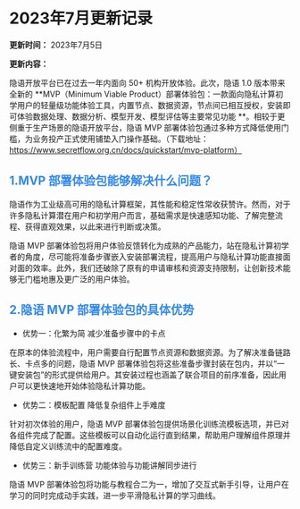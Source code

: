 # 2023年7月更新记录

**更新时间：** 2023年7月5日

**更新内容：**

隐语开放平台已在过去一年内面向 50+ 机构开放体验。此次，隐语 1.0 版本带来全新的 **MVP（Minimum Viable
Product）部署体验包：一款面向隐私计算初学用户的轻量级功能体验工具，内置节点、数据资源，节点间已相互授权，安装即可体验数据处理、数据分析、模型开发、模型评估等主要常见功能
**。相较于更侧重于生产场景的隐语开放平台，隐语 MVP
部署体验包通过多种方式降低使用门槛，为业务投产正式使用铺垫入门操作基础。（下载地址：https://www.secretflow.org.cn/docs/quickstart/mvp-platform）

## <font color=#3088F2> 1.MVP 部署体验包能够解决什么问题？</font>

隐语作为工业级高可用的隐私计算框架，其性能和稳定性常收获赞许。然而，对于许多隐私计算潜在用户和初学用户而言，基础需求是快速感知功能、了解完整流程、获得直观效果，以此来进行判断或决策。

隐语 MVP
部署体验包将用户体验反馈转化为成熟的产品能力，站在隐私计算初学者的角度，尽可能将准备步骤嵌入安装部署流程，提高用户与隐私计算功能直接面对面的效率。此外，我们还破除了原有的申请审核和资源支持限制，让创新技术能够无门槛地惠及更广泛的用户体验。

## <font color=#3088F2> 2.隐语 MVP 部署体验包的具体优势 </font>

- 优势一：化繁为简 减少准备步骤中的卡点

在原本的体验流程中，用户需要自行配置节点资源和数据资源。为了解决准备链路长、卡点多的问题，隐语 MVP
部署体验包将这些准备步骤封装在包内，并以“一键安装包”的形式提供给用户。其安装过程也涵盖了联合项目的前序准备，因此用户可以更快速地开始体验隐私计算功能。

- 优势二：模板配置 降低复杂组件上手难度

针对初次体验的用户，隐语 MVP 部署体验包提供场景化训练流模板选项，并已对各组件完成了配置。这些模板可以自动化运行直到结果，帮助用户理解组件原理并降低自定义训练流中的配置难度。

- 优势三：新手训练营 功能体验与功能讲解同步进行

隐语 MVP 部署体验包将功能与教程合二为一，增加了交互式新手引导，让用户在学习的同时完成动手实践，进一步平滑隐私计算的学习曲线。